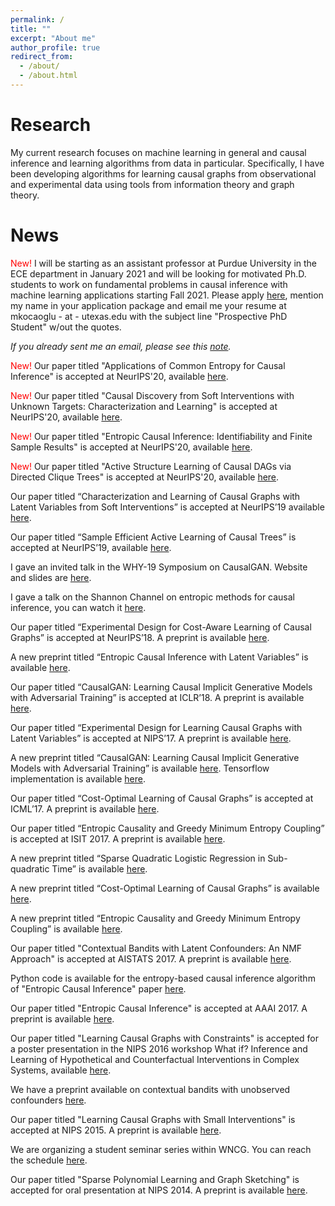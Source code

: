 ```yaml
---
permalink: /
title: ""
excerpt: "About me"
author_profile: true
redirect_from: 
  - /about/
  - /about.html
---
```


Research
======
My current research focuses on machine learning in general and causal inference and learning algorithms from data in particular. Specifically, I have been developing algorithms for learning causal graphs from observational and experimental data using tools from information theory and graph theory. 

News
======
<span style="color:red"> New! </span> I will be starting as an assistant professor at Purdue University in the ECE department in January 2021 and will be looking for motivated Ph.D. students to work on fundamental problems in causal inference with machine learning applications starting Fall 2021. Please apply [here](https://www.purdue.edu/gradschool/admissions/how-to-apply/index.html), mention my name in your application package and email me your resume at mkocaoglu - at - utexas.edu with the subject line "Prospective PhD Student" w/out the quotes. 

*If you already sent me an email, please see this [note](https://www.muratkocaoglu.com/prospective).*

<span style="color:red"> New! </span> Our paper titled "Applications of Common Entropy for Causal Inference" is accepted at NeurIPS'20, available [here](https://papers.nips.cc/paper/2020/hash/cae7115f44837c806c9b23ed00a1a28a-Abstract.html).

<span style="color:red"> New! </span> Our paper titled "Causal Discovery from Soft Interventions with Unknown Targets: Characterization and Learning" is accepted at NeurIPS'20, available [here](https://papers.nips.cc/paper/2020/hash/6cd9313ed34ef58bad3fdd504355e72c-Abstract.html).

<span style="color:red"> New! </span> Our paper titled "Entropic Causal Inference: Identifiability and Finite Sample Results" is accepted at NeurIPS'20, available [here](https://papers.nips.cc/paper/2020/hash/a979ca2444b34449a2c80b012749e9cd-Abstract.html).

<span style="color:red"> New! </span> Our paper titled "Active Structure Learning of Causal DAGs via Directed Clique Trees" is accepted at NeurIPS'20, available [here](https://papers.nips.cc/paper/2020/hash/f57bd0a58e953e5c43cd4a4e5af46138-Abstract.html).

Our paper titled “Characterization and Learning of Causal Graphs with Latent Variables from Soft Interventions” is accepted at NeurIPS’19 available [here](https://causalai.net/r47.pdf).

Our paper titled “Sample Efficient Active Learning of Causal Trees” is accepted at NeurIPS’19, available [here](https://papers.nips.cc/paper/2019/hash/5ee5605917626676f6a285fa4c10f7b0-Abstract.html).

I gave an invited talk in the WHY-19 Symposium on CausalGAN. Website and slides are [here](https://why19.causalai.net/).

I gave a talk on the Shannon Channel on entropic methods for causal inference, you can watch it [here](https://www.youtube.com/watch?v=Czk3aczfZlk).

Our paper titled “Experimental Design for Cost-Aware Learning of Causal Graphs” is accepted at NeurIPS’18. A preprint is available [here](https://arxiv.org/pdf/1810.11867).

A new preprint titled “Entropic Causal Inference with Latent Variables” is available [here](https://arxiv.org/pdf/1807.10399.pdf).

Our paper titled “CausalGAN: Learning Causal Implicit Generative Models with Adversarial Training” is accepted at ICLR’18. A preprint is available [here](https://arxiv.org/abs/1709.02023).

Our paper titled “Experimental Design for Learning Causal Graphs with Latent Variables” is accepted at NIPS’17. A preprint is available [here](https://docs.google.com/a/utexas.edu/viewer?a=v&pid=sites&srcid=dXRleGFzLmVkdXxta29jYW9nbHV8Z3g6MjkxNTQ4YmE4YWNjYzJiYg).

A new preprint titled “CausalGAN: Learning Causal Implicit Generative Models with Adversarial Training” is available [here](http://arxiv.org/abs/1709.02023). Tensorflow implementation is available [here](https://github.com/mkocaoglu/CausalGAN).

Our paper titled “Cost-Optimal Learning of Causal Graphs” is accepted at ICML’17. A preprint is available [here](https://arxiv.org/pdf/1703.02645.pdf).

Our paper titled “Entropic Causality and Greedy Minimum Entropy Coupling” is accepted at ISIT 2017. A preprint is available [here](https://arxiv.org/abs/1701.08254).

A new preprint titled “Sparse Quadratic Logistic Regression in Sub-quadratic Time” is available [here](https://arxiv.org/pdf/1703.02682.pdf).

A new preprint titled “Cost-Optimal Learning of Causal Graphs” is available [here](https://arxiv.org/pdf/1703.02645.pdf).

A new preprint titled “Entropic Causality and Greedy Minimum Entropy Coupling” is available [here](https://drive.google.com/file/d/0B6FCKgrwBmezXzhFZ3kyc3A4Q00/view).

Our paper titled "Contextual Bandits with Latent Confounders: An NMF Approach" is accepted at AISTATS 2017. A preprint is available [here](https://arxiv.org/pdf/1606.00119v3.pdf).

Python code is available for the entropy-based causal inference algorithm of "Entropic Causal Inference" paper [here](https://github.com/mkocaoglu/Entropic-Causality).

Our paper titled "Entropic Causal Inference" is accepted at AAAI 2017. A preprint is available [here](https://drive.google.com/file/d/0B6FCKgrwBmezZHQtUmhucXZmNHc).

Our paper titled "Learning Causal Graphs with Constraints" is accepted for a poster presentation in the NIPS 2016 workshop What if? Inference and Learning of Hypothetical and Counterfactual Interventions in Complex Systems, available [here](https://sites.google.com/site/whatif2016nips/home).

We have a preprint available on contextual bandits with unobserved confounders [here](https://arxiv.org/abs/1606.00119).

Our paper titled "Learning Causal Graphs with Small Interventions" is accepted at NIPS 2015. A preprint is available [here](https://arxiv.org/pdf/1511.00041).

We are organizing a student seminar series within WNCG. You can reach the schedule [here](https://sites.google.com/site/wncgreading/).

Our paper titled "Sparse Polynomial Learning and Graph Sketching" is accepted for oral presentation at NIPS 2014. A preprint is available [here](https://arxiv.org/pdf/1402.3902).
